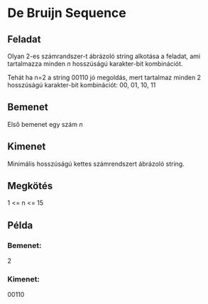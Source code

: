 
# De Bruijn Sequence
## Feladat

Olyan 2-es számrandszer-t ábrázoló string alkotása a feladat, ami tartalmazza minden *n* hosszúságú karakter-bit kombinációt.

Tehát ha n=2 a string 00110 jó megoldás, mert tartalmaz minden 2 hosszúságú karakter-bit kombinációt:
00, 01, 10, 11

## Bemenet
Első bemenet egy szám *n*

## Kimenet
Minimális hosszúságú kettes számrendszert ábrázoló string.

## Megkötés
1 <= n <= 15

## Példa
### Bemenet:
2

### Kimenet:
00110


